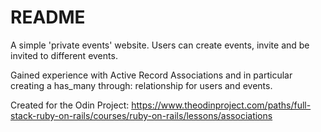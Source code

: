 # README

A simple 'private events' website. Users can create events, invite and be invited to different events.

Gained experience with Active Record Associations and in particular creating a has_many through: relationship for users and events.

Created for the Odin Project:
https://www.theodinproject.com/paths/full-stack-ruby-on-rails/courses/ruby-on-rails/lessons/associations